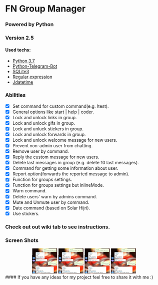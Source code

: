 # FN Group Manager
### Powered by Python
### Version 2.5 


#### Used techs:
* [Python 3.7](https://www.python.org/downloads/release/python-370/)
* [Python-Telegram-Bot](https://python-telegram-bot.readthedocs.io/)
* [SQLite3](https://docs.python.org/3/library/sqlite3.html)
* [Regular expression](https://docs.python.org/3/library/re.html)
* [Jdatetime](https://pypi.org/project/jdatetime/)

### Abilities
- [x] Set command for custom command(e.g. !test).
- [x] General options like start | help | coder.
- [x] Lock and unlock links in group.
- [x] Lock and unlock gifs in group.
- [x] Lock and unluck stickers in group.
- [x] Lock and unlock forwards in group.
- [x] Lock and unlock welcome message for new users.
- [x] Prevent non-admin user from chatting. 
- [x] Remove user by command.
- [x] Reply the custom message for new users. 
- [x] Delete last messages in group (e.g. delete 10 last messages).
- [x] Command for getting some information about user.
- [x] Report option(forwards the reported message to admin).
- [x] Function for groups settings.
- [x] Function for groups settings but inlineMode.
- [x] Warn command.
- [x] Delete users' warn by admins command.
- [x] Mute and Unmute user by command.
- [x] Date command (based on Solar Hijri).
- [x] Use stickers.

### Check out out wiki tab to see instructions.


### Screen Shots

<div align="center">

<img src="https://github.com/mohsenFN/FN-manager/blob/master/images/screenshots/example1.jpg" alt="Logo" width="80" height="80">
<img src="https://github.com/mohsenFN/FN-manager/blob/master/images/screenshots/example1.jpg" alt="Logo" width="80" height="80">
<img src="https://github.com/mohsenFN/FN-manager/blob/master/images/screenshots/example1.jpg" alt="Logo" width="80" height="80">
<img src="https://github.com/mohsenFN/FN-manager/blob/master/images/screenshots/example1.jpg" alt="Logo" width="80" height="80">

</div>
#### If you have any ideas for my project feel free to share it with me :)




